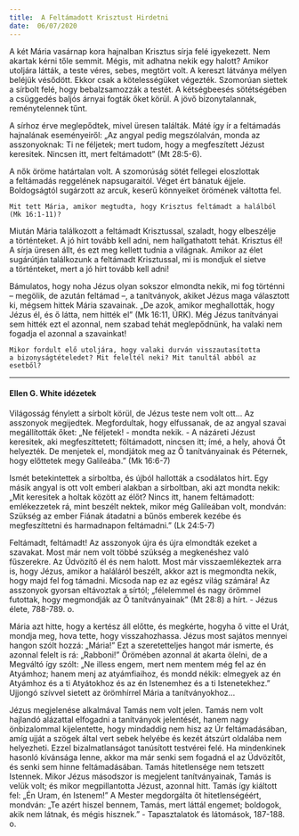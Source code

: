 ```yaml
---
title:  A Feltámadott Krisztust Hirdetni
date:  06/07/2020
---
```


A két Mária vasárnap kora hajnalban Krisztus sírja felé igyekezett. Nem akartak kérni tőle semmit. Mégis, mit adhatna nekik egy halott? Amikor utoljára látták, a teste véres, sebes, megtört volt. A kereszt látványa mélyen beléjük vésődött. Ekkor csak a kötelességüket végezték. Szomorúan siettek a sírbolt felé, hogy bebalzsamozzák a testét. A kétségbeesés sötétségé­ben a csüggedés baljós árnyai fogták őket körül. A jövő bizonytalannak, reménytelennek tűnt.

A sírhoz érve meglepődtek, mivel üresen találták. Máté így ír a feltámadás hajnalának eseményeiről: „Az angyal pedig megszólalván, monda az asszonyoknak: Ti ne féljetek; mert tudom, hogy a megfeszített Jézust keresitek. Nincsen itt, mert feltámadott” (Mt 28:5-6).

A nők öröme határtalan volt. A szomorúság sötét fellegei eloszlottak a feltámadás reggelének napsugaraitól. Véget ért bánatuk éjjele. Boldogságtól sugárzott az arcuk, keserű könnyeiket örömének váltotta fel.

`Mit tett Mária, amikor megtudta, hogy Krisztus feltámadt a halálból (Mk 16:1-11)?`

Miután Mária találkozott a feltámadt Krisztussal, szaladt, hogy elbeszélje a történteket. A jó hírt tovább kell adni, nem hallgathatott tehát. Krisztus él! A sírja üresen állt, és ezt meg kellett tudnia a világnak. Amikor az élet sugárútján találkozunk a feltámadt Krisztussal, mi is mondjuk el sietve a történteket, mert a jó hírt tovább kell adni!

Bámulatos, hogy noha Jézus olyan sokszor elmondta nekik, mi fog történni – megölik, de azután feltámad –, a tanítványok, akiket Jézus maga választott ki, mégsem hittek Mária szavainak. „De azok, amikor meghallották, hogy Jézus él, és ő látta, nem hitték el” (Mk 16:11, ÚRK). Még Jézus tanítványai sem hitték ezt el azonnal, nem szabad tehát meglepődnünk, ha valaki nem fogadja el azonnal a szavainkat!

`Mikor fordult elő utoljára, hogy valaki durván visszautasította a bizonyságtételedet? Mit feleltél neki? Mit tanultál abból az esetből?`

---

#### Ellen G. White idézetek

Világosság fénylett a sírbolt körül, de Jézus teste nem volt ott... Az asszonyok megijedtek. Megfordultak, hogy elfussanak, de az angyal szavai megállították őket: „Ne féljetek! - mondta nekik. - A názáreti Jézust keresitek, aki megfeszíttetett; föltámadott, nincsen itt; ímé, a hely, ahová Őt helyezték. De menjetek el, mondjátok meg az Ő tanítványainak és Péternek, hogy előttetek megy Galileába.” (Mk 16:6-7)

Ismét betekintettek a sírboltba, és újból hallották a csodálatos hírt. Egy másik angyal is ott volt emberi alakban a sírboltban, aki azt mondta nekik: „Mit keresitek a holtak között az élőt? Nincs itt, hanem feltámadott: emlékezzetek rá, mint beszélt nektek, mikor még Galileában volt, mondván: Szükség az ember Fiának átadatni a bűnös emberek kezébe és megfeszíttetni és harmadnapon feltámadni.” (Lk 24:5-7)

Feltámadt, feltámadt! Az asszonyok újra és újra elmondták ezeket a szavakat. Most már nem volt többé szükség a megkenéshez való fűszerekre. Az Üdvözítő él és nem halott. Most már visszaemlékeztek arra is, hogy Jézus, amikor a haláláról beszélt, akkor azt is megmondta nekik, hogy majd fel fog támadni. Micsoda nap ez az egész világ számára! Az asszonyok gyorsan eltávoztak a sírtól; „félelemmel és nagy örömmel futottak, hogy megmondják az Ő tanítványainak” (Mt 28:8) a hírt. - Jézus élete, 788-789. o.

Mária azt hitte, hogy a kertész áll előtte, és megkérte, hogyha ő vitte el Urát, mondja meg, hova tette, hogy visszahozhassa. Jézus most sajátos mennyei hangon szólt hozzá: „Mária!” Ezt a szeretetteljes hangot már ismerte, és azonnal felelt is rá: „Rabboni!” Örömében azonnal át akarta ölelni, de a Megváltó így szólt: „Ne illess engem, mert nem mentem még fel az én Atyámhoz; hanem menj az atyámfiaihoz, és mondd nékik: elmegyek az én Atyámhoz és a ti Atyátokhoz és az én Istenemhez és a ti Istenetekhez.” Ujjongó szívvel sietett az örömhírrel Mária a tanítványokhoz...

Jézus megjelenése alkalmával Tamás nem volt jelen. Tamás nem volt hajlandó alázattal elfogadni a tanítványok jelentését, hanem nagy önbizalommal kijelentette, hogy mindaddig nem hisz az Úr feltámadásában, amíg ujját a szögek által vert sebek helyébe és kezét átszúrt oldalába nem helyezheti. Ezzel bizalmatlanságot tanúsított testvérei felé. Ha mindenkinek hasonló kívánsága lenne, akkor ma már senki sem fogadná el az Üdvözítőt, és senki sem hinne feltámadásában. Tamás hitetlensége nem tetszett Istennek. Mikor Jézus másodszor is megjelent tanítványainak, Tamás is velük volt; és mikor megpillantotta Jézust, azonnal hitt. Tamás így kiáltott fel: „Én Uram, én Istenem!” A Mester megdorgálta őt hitetlenségéért, mondván: „Te azért hiszel bennem, Tamás, mert láttál engemet; boldogok, akik nem látnak, és mégis hisznek.” - Tapasztalatok és látomások, 187-188. o.